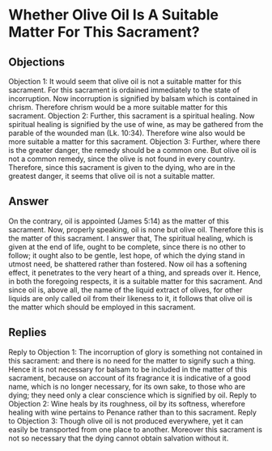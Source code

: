 # Whether Olive Oil Is A Suitable Matter For This Sacrament?
## Objections
Objection 1: It would seem that olive oil is not a suitable matter for this sacrament. For this sacrament is ordained immediately to the state of incorruption. Now incorruption is signified by balsam which is contained in chrism. Therefore chrism would be a more suitable matter for this sacrament.
Objection 2: Further, this sacrament is a spiritual healing. Now spiritual healing is signified by the use of wine, as may be gathered from the parable of the wounded man (Lk. 10:34). Therefore wine also would be more suitable a matter for this sacrament.
Objection 3: Further, where there is the greater danger, the remedy should be a common one. But olive oil is not a common remedy, since the olive is not found in every country. Therefore, since this sacrament is given to the dying, who are in the greatest danger, it seems that olive oil is not a suitable matter.
## Answer
On the contrary, oil is appointed (James 5:14) as the matter of this sacrament. Now, properly speaking, oil is none but olive oil. Therefore this is the matter of this sacrament.
I answer that, The spiritual healing, which is given at the end of life, ought to be complete, since there is no other to follow; it ought also to be gentle, lest hope, of which the dying stand in utmost need, be shattered rather than fostered. Now oil has a softening effect, it penetrates to the very heart of a thing, and spreads over it. Hence, in both the foregoing respects, it is a suitable matter for this sacrament. And since oil is, above all, the name of the liquid extract of olives, for other liquids are only called oil from their likeness to it, it follows that olive oil is the matter which should be employed in this sacrament.
## Replies
Reply to Objection 1: The incorruption of glory is something not contained in this sacrament: and there is no need for the matter to signify such a thing. Hence it is not necessary for balsam to be included in the matter of this sacrament, because on account of its fragrance it is indicative of a good name, which is no longer necessary, for its own sake, to those who are dying; they need only a clear conscience which is signified by oil.
Reply to Objection 2: Wine heals by its roughness, oil by its softness, wherefore healing with wine pertains to Penance rather than to this sacrament.
Reply to Objection 3: Though olive oil is not produced everywhere, yet it can easily be transported from one place to another. Moreover this sacrament is not so necessary that the dying cannot obtain salvation without it.